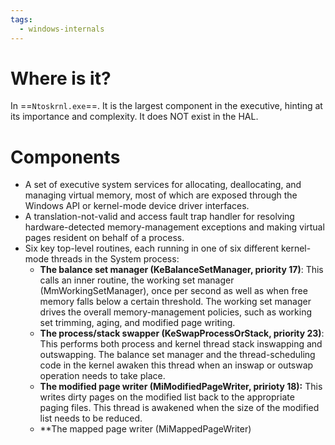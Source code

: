 ```yaml
---
tags:
  - windows-internals
---
```

# Where is it?
In ==`Ntoskrnl.exe`==. It is the largest component in the executive, hinting at its importance and complexity. It does NOT exist in the HAL.

# Components
- A set of executive system services for allocating, deallocating, and managing virtual memory, most of which are exposed through the Windows API or kernel-mode device driver interfaces.
- A translation-not-valid and access fault trap handler for resolving hardware-detected memory-management exceptions and making virtual pages resident on behalf of a process.
- Six key top-level routines, each running in one of six different kernel-mode threads in the System process:
	- **The balance set manager (KeBalanceSetManager, priority 17)**: This calls an inner routine, the working set manager (MmWorkingSetManager), once per second as well as when free memory falls below a certain threshold. The working set manager drives the overall memory-management policies, such as working set trimming, aging, and modified page writing.
	- **The process/stack swapper (KeSwapProcessOrStack, priority 23)**: This performs both process and kernel thread stack inswapping and outswapping. The balance set manager and the thread-scheduling code in the kernel awaken this thread when an inswap or outswap operation needs to take place.
	- **The modified page writer (MiModifiedPageWriter, pririoty 18):** This writes dirty pages on the modified list back to the appropriate paging files. This thread is awakened when the size of the modified list needs to be reduced.
	- **The mapped page writer (MiMappedPageWriter)